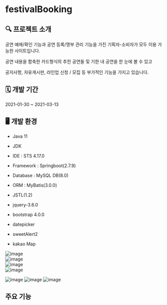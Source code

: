 # festivalBooking
## 🔍 프로젝트 소개
공연 예매/확인 기능과 공연 등록/명부 관리 기능을 가진 기획자-소비자가 모두 이용 가능한 사이트입니다.


공연 내용을 함축한 카드형식의 추천 공연들 및 기한 내 공연을 한 눈에 볼 수 있고


공지사항, 자유게시판, 라인업 신청 / 모집 등 부가적인 기능을 가지고 있습니다.

## 🗓 개발 기간
2021-01-30 ~ 2021-03-13

## 🖥 개발 환경
* Java 11
* JDK
* IDE : STS 4.17.0
* Framework : Springboot(2.7.9)
* Database : MySQL DB(8.0)
* ORM : MyBatis(3.0.0)

* JSTL(1.2)
* jquery-3.6.0
* bootstrap 4.0.0
* datepicker
* sweetAlert2
* kakao Map

![image](https://user-images.githubusercontent.com/115543049/225201775-a3996cf1-b72d-49dd-ad91-1548b19559a0.png)    
![image](https://user-images.githubusercontent.com/115543049/225201870-a604b4cc-1349-486e-9988-b7040838ebde.png)    
![image](https://user-images.githubusercontent.com/115543049/225201848-7338c9b2-9e14-419f-9ec5-a3296fd34eaa.png)    
![image](https://user-images.githubusercontent.com/115543049/225201855-b8c4274b-4218-435d-85e6-aa4a1f511a22.png)    


![image](https://user-images.githubusercontent.com/115543049/225201862-c19675e2-c0be-472f-8be9-ebc0cb97bf23.png)
![image](https://user-images.githubusercontent.com/115543049/225201878-ee70b7d9-577e-48ca-aff6-7c8003244e47.png)
![image](https://user-images.githubusercontent.com/115543049/225201883-7e3beb68-577b-4499-838d-caba95ad2c07.png)

## 주요 기능



